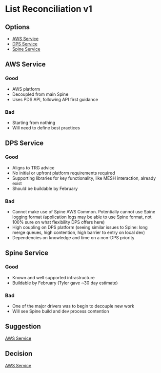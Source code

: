 # List Reconciliation v1

## Options

- [AWS Service](#aws-service)
- [DPS Service](#dps-service)
- [Spine Service](#spine-service)

## AWS Service

### Good

- AWS platform
- Decoupled from main Spine
- Uses PDS API, following API first guidance

### Bad

- Starting from nothing
- Will need to define best practices

## DPS Service

### Good

- Aligns to TRG advice
- No initial or upfront platform requirements required
- Supporting libraries for key functionality, like MESH interaction, already exist
- Should be buildable by February

### Bad

- Cannot make use of Spine AWS Common. Potentially cannot use Spine logging format (application logs may be able to use Spine format, not 100% sure on what flexibility DPS offers here)
- High coupling on DPS platform (seeing similar issues to Spine: long merge queues, high contention, high barrier to entry on local dev)
- Dependencies on knowledge and time on a non-DPS priority

## Spine Service

### Good

- Known and well supported infrastructure
- Buildable by February (Tyler gave ~30 day estimate)

### Bad

- One of the major drivers was to begin to decouple new work
- Will see Spine build and dev process contention

## Suggestion

[AWS Service](#aws-service)

## Decision

[AWS Service](#aws-service)
